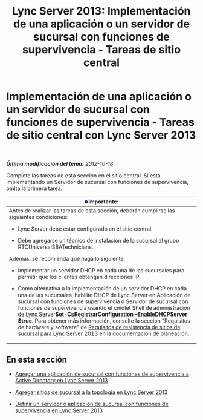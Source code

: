 ﻿---
title: 'Lync Server 2013: Implementación de una aplicación o un servidor de sucursal con funciones de supervivencia - Tareas de sitio central'
TOCTitle: Implementación de una aplicación o un servidor de sucursal con funciones de supervivencia - Tareas de sitio central
ms:assetid: 0f631a36-fc2e-41cd-8a0d-f27e84f4a89e
ms:mtpsurl: https://technet.microsoft.com/es-es/library/Gg398189(v=OCS.15)
ms:contentKeyID: 48274448
ms.date: 01/07/2017
mtps_version: v=OCS.15
ms.translationtype: HT
---

# Implementación de una aplicación o un servidor de sucursal con funciones de supervivencia - Tareas de sitio central con Lync Server 2013

 

_**Última modificación del tema:** 2012-10-18_

Complete las tareas de esta sección en el sitio central. Si está implementando un Servidor de sucursal con funciones de supervivencia, omita la primera tarea.

<table>
<colgroup>
<col style="width: 100%" />
</colgroup>
<thead>
<tr class="header">
<th><img src="images/Gg425917.important(OCS.15).gif" title="important" alt="important" />Importante:</th>
</tr>
</thead>
<tbody>
<tr class="odd">
<td>Antes de realizar las tareas de esta sección, deberán cumplirse las siguientes condiciones:
<ul>
<li><p>Lync Server debe estar configurado en el sitio central.</p></li>
<li><p>Debe agregarse un técnico de instalación de la sucursal al grupo RTCUniversalSBATechnicians.</p></li>
</ul>
Además, se recomienda que haga lo siguiente:
<ul>
<li><p>Implementar un servidor DHCP en cada una de las sucursales para permitir que los clientes obtengan direcciones IP.</p></li>
<li><p>Como alternativa a la implementación de un servidor DHCP en cada una de las sucursales, habilite DHCP de Lync Server en Aplicación de sucursal con funciones de supervivencia o Servidor de sucursal con funciones de supervivencia usando el cmdlet Shell de administración de Lync Server<strong>Set-CsRegistrarConfiguration –EnableDHCPServer $true</strong>. Para obtener más información, consulte la sección &quot;Requisitos de hardware y software&quot; de <a href="lync-server-2013-branch-site-resiliency-requirements.md">Requisitos de resistencia de sitios de sucursal para Lync Server 2013</a> en la documentación de planeación.</p></li>
</ul></td>
</tr>
</tbody>
</table>


## En esta sección

  - [Agregar una aplicación de sucursal con funciones de supervivencia a Active Directory en Lync Server 2013](lync-server-2013-add-a-survivable-branch-appliance-to-active-directory.md)

  - [Agregar sitios de sucursal a la topología en Lync Server 2013](lync-server-2013-add-branch-sites-to-your-topology.md)

  - [Definir un servidor o aplicación de sucursal con funciones de supervivencia en Lync Server 2013](lync-server-2013-define-a-survivable-branch-appliance-or-server.md)

